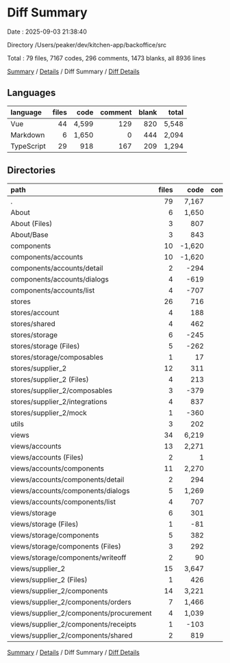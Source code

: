 # Diff Summary

Date : 2025-09-03 21:38:40

Directory /Users/peaker/dev/kitchen-app/backoffice/src

Total : 79 files, 7167 codes, 296 comments, 1473 blanks, all 8936 lines

[Summary](results.md) / [Details](details.md) / Diff Summary / [Diff Details](diff-details.md)

## Languages

| language   | files |  code | comment | blank | total |
| :--------- | ----: | ----: | ------: | ----: | ----: |
| Vue        |    44 | 4,599 |     129 |   820 | 5,548 |
| Markdown   |     6 | 1,650 |       0 |   444 | 2,094 |
| TypeScript |    29 |   918 |     167 |   209 | 1,294 |

## Directories

| path                                    | files |   code | comment | blank |  total |
| :-------------------------------------- | ----: | -----: | ------: | ----: | -----: |
| .                                       |    79 |  7,167 |     296 | 1,473 |  8,936 |
| About                                   |     6 |  1,650 |       0 |   444 |  2,094 |
| About (Files)                           |     3 |    807 |       0 |   178 |    985 |
| About/Base                              |     3 |    843 |       0 |   266 |  1,109 |
| components                              |    10 | -1,620 |     -18 |  -212 | -1,850 |
| components/accounts                     |    10 | -1,620 |     -18 |  -212 | -1,850 |
| components/accounts/detail              |     2 |   -294 |       0 |   -41 |   -335 |
| components/accounts/dialogs             |     4 |   -619 |      -6 |   -68 |   -693 |
| components/accounts/list                |     4 |   -707 |     -12 |  -103 |   -822 |
| stores                                  |    26 |    716 |     109 |   163 |    988 |
| stores/account                          |     4 |    188 |      21 |    32 |    241 |
| stores/shared                           |     4 |    462 |     129 |    79 |    670 |
| stores/storage                          |     6 |   -245 |      -3 |    31 |   -217 |
| stores/storage (Files)                  |     5 |   -262 |     -14 |    25 |   -251 |
| stores/storage/composables              |     1 |     17 |      11 |     6 |     34 |
| stores/supplier_2                       |    12 |    311 |     -38 |    21 |    294 |
| stores/supplier_2 (Files)               |     4 |    213 |    -172 |    -4 |     37 |
| stores/supplier_2/composables           |     3 |   -379 |      -9 |   -90 |   -478 |
| stores/supplier_2/integrations          |     4 |    837 |     175 |   198 |  1,210 |
| stores/supplier_2/mock                  |     1 |   -360 |     -32 |   -83 |   -475 |
| utils                                   |     3 |    202 |      58 |    46 |    306 |
| views                                   |    34 |  6,219 |     147 | 1,032 |  7,398 |
| views/accounts                          |    13 |  2,271 |      38 |   297 |  2,606 |
| views/accounts (Files)                  |     2 |      1 |       0 |    -1 |      0 |
| views/accounts/components               |    11 |  2,270 |      38 |   298 |  2,606 |
| views/accounts/components/detail        |     2 |    294 |       0 |    41 |    335 |
| views/accounts/components/dialogs       |     5 |  1,269 |      26 |   154 |  1,449 |
| views/accounts/components/list          |     4 |    707 |      12 |   103 |    822 |
| views/storage                           |     6 |    301 |       8 |    64 |    373 |
| views/storage (Files)                   |     1 |    -81 |       1 |    -3 |    -83 |
| views/storage/components                |     5 |    382 |       7 |    67 |    456 |
| views/storage/components (Files)        |     3 |    292 |       6 |    60 |    358 |
| views/storage/components/writeoff       |     2 |     90 |       1 |     7 |     98 |
| views/supplier_2                        |    15 |  3,647 |     101 |   671 |  4,419 |
| views/supplier_2 (Files)                |     1 |    426 |       8 |    94 |    528 |
| views/supplier_2/components             |    14 |  3,221 |      93 |   577 |  3,891 |
| views/supplier_2/components/orders      |     7 |  1,466 |      32 |   245 |  1,743 |
| views/supplier_2/components/procurement |     4 |  1,039 |      27 |   172 |  1,238 |
| views/supplier_2/components/receipts    |     1 |   -103 |       0 |   -11 |   -114 |
| views/supplier_2/components/shared      |     2 |    819 |      34 |   171 |  1,024 |

[Summary](results.md) / [Details](details.md) / Diff Summary / [Diff Details](diff-details.md)
